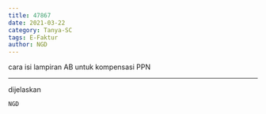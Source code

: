 ```yaml
---
title: 47867
date: 2021-03-22
category: Tanya-SC
tags: E-Faktur
author: NGD
---
```


cara isi lampiran AB untuk kompensasi PPN

---

dijelaskan

`NGD`
